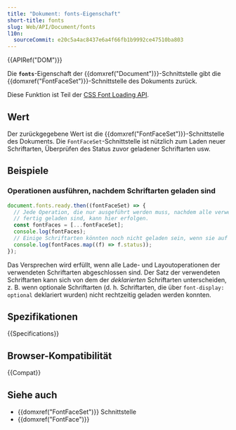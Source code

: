 ```yaml
---
title: "Dokument: fonts-Eigenschaft"
short-title: fonts
slug: Web/API/Document/fonts
l10n:
  sourceCommit: e20c5a4ac8437e6a4f66fb1b9992ce47510ba803
---
```


{{APIRef("DOM")}}

Die **`fonts`**-Eigenschaft der {{domxref("Document")}}-Schnittstelle gibt die {{domxref("FontFaceSet")}}-Schnittstelle des Dokuments zurück.

Diese Funktion ist Teil der [CSS Font Loading API](/de/docs/Web/API/CSS_Font_Loading_API).

## Wert

Der zurückgegebene Wert ist die {{domxref("FontFaceSet")}}-Schnittstelle des Dokuments. Die `FontFaceSet`-Schnittstelle ist nützlich zum Laden neuer Schriftarten, Überprüfen des Status zuvor geladener Schriftarten usw.

## Beispiele

### Operationen ausführen, nachdem Schriftarten geladen sind

```js
document.fonts.ready.then((fontFaceSet) => {
  // Jede Operation, die nur ausgeführt werden muss, nachdem alle verwendeten Schriftarten
  // fertig geladen sind, kann hier erfolgen.
  const fontFaces = [...fontFaceSet];
  console.log(fontFaces);
  // Einige Schriftarten könnten noch nicht geladen sein, wenn sie auf der Seite nicht verwendet werden
  console.log(fontFaces.map((f) => f.status));
});
```

Das Versprechen wird erfüllt, wenn alle Lade- und Layoutoperationen der verwendeten Schriftarten abgeschlossen sind. Der Satz der verwendeten Schriftarten kann sich von dem der _deklarierten_ Schriftarten unterscheiden, z. B. wenn optionale Schriftarten (d. h. Schriftarten, die über `font-display: optional` deklariert wurden) nicht rechtzeitig geladen werden konnten.

## Spezifikationen

{{Specifications}}

## Browser-Kompatibilität

{{Compat}}

## Siehe auch

- {{domxref("FontFaceSet")}} Schnittstelle
- {{domxref("FontFace")}}

